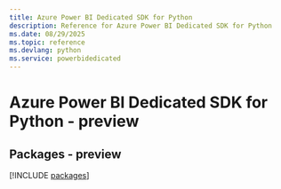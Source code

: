 ```yaml
---
title: Azure Power BI Dedicated SDK for Python
description: Reference for Azure Power BI Dedicated SDK for Python
ms.date: 08/29/2025
ms.topic: reference
ms.devlang: python
ms.service: powerbidedicated
---
```

# Azure Power BI Dedicated SDK for Python - preview
## Packages - preview
[!INCLUDE [packages](power-bi-dedicated-index.md)]